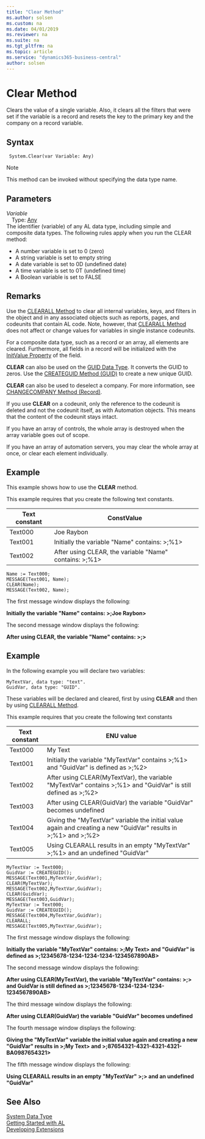 ```yaml
---
title: "Clear Method"
ms.author: solsen
ms.custom: na
ms.date: 04/01/2019
ms.reviewer: na
ms.suite: na
ms.tgt_pltfrm: na
ms.topic: article
ms.service: "dynamics365-business-central"
author: solsen
---
```

[//]: # (START>DO_NOT_EDIT)
[//]: # (IMPORTANT:Do not edit any of the content between here and the END>DO_NOT_EDIT.)
[//]: # (Any modifications should be made in the .xml files in the ModernDev repo.)
# Clear Method
Clears the value of a single variable. Also, it clears all the filters that were set if the variable is a record and resets the key to the primary key and the company on a record variable.


## Syntax
```
 System.Clear(var Variable: Any)
```
> [!NOTE]  
> This method can be invoked without specifying the data type name.  
## Parameters
*Variable*  
&emsp;Type: [Any](../any/any-data-type.md)  
The identifier (variable) of any AL data type, including simple and composite data types. The following rules apply when you run the CLEAR method:
-   A number variable is set to 0 (zero)
-   A string variable is set to empty string
-   A date variable is set to 0D (undefined date)
-   A time variable is set to 0T (undefined time)
-   A Boolean variable is set to FALSE
          



[//]: # (IMPORTANT: END>DO_NOT_EDIT)

## Remarks  
 Use the [CLEARALL Method](../../methods-auto/system/system-clearall-method.md) to clear all internal variables, keys, and filters in the object and in any associated objects such as reports, pages, and codeunits that contain AL code. Note, however, that [CLEARALL Method](../../methods-auto/system/system-clearall-method.md) does not affect or change values for variables in single instance codeunits.  

 For a composite data type, such as a record or an array, all elements are cleared. Furthermore, all fields in a record will be initialized with the [InitValue Property](../../properties/devenv-initvalue-property.md) of the field.  

 **CLEAR** can also be used on the [GUID Data Type](../../datatypes/devenv-guid-data-type.md). It converts the GUID to zeros. Use the [CREATEGUID Method \(GUID\)](../../methods-auto/system/system-createguid-method.md) to create a new unique GUID.  

 **CLEAR** can also be used to deselect a company. For more information, see [CHANGECOMPANY Method \(Record\)](../../methods-auto/record/record-changecompany-method.md).  

<!-- not relevant in web client/d365
For an Automation object, **CLEAR** releases the Automation object and decreases the reference count. The Automation server determines if this should cause a shutdown. After **CLEAR**, you can use the [CREATE Method \(Automation\)](devenv-CREATE-Method-Automation.md) on the Automation variable to create a new instance of the object.;  -->

 If you use **CLEAR** on a codeunit, only the reference to the codeunit is deleted and not the codeunit itself, as with Automation objects. This means that the content of the codeunit stays intact.  

 If you have an array of controls, the whole array is destroyed when the array variable goes out of scope.  

 If you have an array of automation servers, you may clear the whole array at once, or clear each element individually.  

## Example  
 This example shows how to use the **CLEAR** method.  

 This example requires that you create the following text constants.

|Text constant|ConstValue|  
|-------------------|----------------|  
|Text000|Joe Raybon|  
|Text001|Initially the variable "Name" contains: >;%1\>|  
|Text002|After using CLEAR, the variable "Name" contains: >;%1\>|  

```  
Name := Text000;  
MESSAGE(Text001, Name);  
CLEAR(Name);  
MESSAGE(Text002, Name);  
```  

 The first message window displays the following:  

 **Initially the variable "Name" contains: >;Joe Raybon\>**  

 The second message window displays the following:  

 **After using CLEAR, the variable "Name" contains: >;\>**  

## Example  
 In the following example you will declare two variables:  

```  
MyTextVar, data type: "text".  
GuidVar, data type: "GUID".  
```  

 These variables will be declared and cleared, first by using **CLEAR** and then by using [CLEARALL Method](../../methods-auto/system/system-clearall-method.md).  

 This example requires that you create the following text constants  

|Text constant|ENU value|  
|-------------------|---------------|  
|Text000|My Text|  
|Text001|Initially the variable "MyTextVar" contains >;%1\> and "GuidVar" is defined as >;%2\>|  
|Text002|After using CLEAR\(MyTextVar\), the variable "MyTextVar" contains >;%1\> and "GuidVar" is still defined as >;%2\>|  
|Text003|After using CLEAR\(GuidVar\) the variable "GuidVar" becomes undefined|  
|Text004|Giving the "MyTextVar" variable the initial value again and creating a new "GuidVar" results in >;%1\> and >;%2\>|  
|Text005|Using CLEARALL results in an empty "MyTextVar" >;%1\> and an undefined "GuidVar"|  

```  
MyTextVar := Text000;  
GuidVar := CREATEGUID();  
MESSAGE(Text001,MyTextVar,GuidVar);  
CLEAR(MyTextVar);  
MESSAGE(Text002,MyTextVar,GuidVar);  
CLEAR(GuidVar);  
MESSAGE(Text003,GuidVar);  
MyTextVar := Text000;  
GuidVar := CREATEGUID();  
MESSAGE(Text004,MyTextVar,GuidVar);  
CLEARALL;  
MESSAGE(Text005,MyTextVar,GuidVar);  
```  

 The first message window displays the following:  

 **Initially the variable "MyTextVar" contains: >;My Text\> and "GuidVar" is defined as >;12345678-1234-1234-1234-1234567890AB\>**  

 The second message window displays the following:  

 **After using CLEAR\(MyTextVar\), the variable "MyTextVar" contains: >;\> and GuidVar is still defined as >;12345678-1234-1234-1234-1234567890AB\>**  

 The third message window displays the following:  

 **After using CLEAR\(GuidVar\) the variable "GuidVar" becomes undefined**  

 The fourth message window displays the following:  

 **Giving the "MyTextVar" variable the initial value again and creating a new "GuidVar" results in >;My Text\> and >;87654321-4321-4321-4321-BA0987654321\>**  

 The fifth message window displays the following:  

 **Using CLEARALL results in an empty "MyTextVar" >;\> and an undefined "GuidVar"**  

## See Also
[System Data Type](system-data-type.md)  
[Getting Started with AL](../../devenv-get-started.md)  
[Developing Extensions](../../devenv-dev-overview.md)